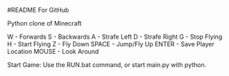 #README For GitHub

Python clone of Minecraft

W - Forwards
S - Backwards
A - Strafe Left
D - Strafe Right
G - Stop Flying
H - Start Flying
Z - Fly Down
SPACE - Jump/Fly Up
ENTER - Save Player Location
MOUSE - Look Around

Start Game:
	Use the RUN.bat command, or start main.py with python.